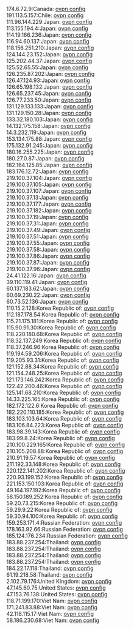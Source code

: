 174.6.72.9:Canada: [ovpn config](vpn/174_6_72_9.ovpn)  
191.113.5.157:Chile: [ovpn config](vpn/191_113_5_157.ovpn)  
111.96.144.229:Japan: [ovpn config](vpn/111_96_144_229.ovpn)  
113.155.194.4:Japan: [ovpn config](vpn/113_155_194_4.ovpn)  
114.19.166.236:Japan: [ovpn config](vpn/114_19_166_236.ovpn)  
116.94.60.137:Japan: [ovpn config](vpn/116_94_60_137.ovpn)  
118.156.251.210:Japan: [ovpn config](vpn/118_156_251_210.ovpn)  
124.144.23.152:Japan: [ovpn config](vpn/124_144_23_152.ovpn)  
125.202.44.37:Japan: [ovpn config](vpn/125_202_44_37.ovpn)  
125.52.65.55:Japan: [ovpn config](vpn/125_52_65_55.ovpn)  
126.235.87.202:Japan: [ovpn config](vpn/126_235_87_202.ovpn)  
126.47.124.93:Japan: [ovpn config](vpn/126_47_124_93.ovpn)  
126.65.198.132:Japan: [ovpn config](vpn/126_65_198_132.ovpn)  
126.65.237.45:Japan: [ovpn config](vpn/126_65_237_45.ovpn)  
126.77.233.50:Japan: [ovpn config](vpn/126_77_233_50.ovpn)  
131.129.133.133:Japan: [ovpn config](vpn/131_129_133_133.ovpn)  
131.129.150.28:Japan: [ovpn config](vpn/131_129_150_28.ovpn)  
133.32.180.103:Japan: [ovpn config](vpn/133_32_180_103.ovpn)  
14.132.175.158:Japan: [ovpn config](vpn/14_132_175_158.ovpn)  
14.3.232.119:Japan: [ovpn config](vpn/14_3_232_119.ovpn)  
153.134.175.88:Japan: [ovpn config](vpn/153_134_175_88.ovpn)  
175.132.91.245:Japan: [ovpn config](vpn/175_132_91_245.ovpn)  
180.16.255.225:Japan: [ovpn config](vpn/180_16_255_225.ovpn)  
180.27.0.87:Japan: [ovpn config](vpn/180_27_0_87.ovpn)  
182.164.125.85:Japan: [ovpn config](vpn/182_164_125_85.ovpn)  
183.176.12.72:Japan: [ovpn config](vpn/183_176_12_72.ovpn)  
219.100.37.104:Japan: [ovpn config](vpn/219_100_37_104.ovpn)  
219.100.37.105:Japan: [ovpn config](vpn/219_100_37_105.ovpn)  
219.100.37.107:Japan: [ovpn config](vpn/219_100_37_107.ovpn)  
219.100.37.13:Japan: [ovpn config](vpn/219_100_37_13.ovpn)  
219.100.37.177:Japan: [ovpn config](vpn/219_100_37_177.ovpn)  
219.100.37.182:Japan: [ovpn config](vpn/219_100_37_182.ovpn)  
219.100.37.19:Japan: [ovpn config](vpn/219_100_37_19.ovpn)  
219.100.37.31:Japan: [ovpn config](vpn/219_100_37_31.ovpn)  
219.100.37.49:Japan: [ovpn config](vpn/219_100_37_49.ovpn)  
219.100.37.51:Japan: [ovpn config](vpn/219_100_37_51.ovpn)  
219.100.37.55:Japan: [ovpn config](vpn/219_100_37_55.ovpn)  
219.100.37.58:Japan: [ovpn config](vpn/219_100_37_58.ovpn)  
219.100.37.86:Japan: [ovpn config](vpn/219_100_37_86.ovpn)  
219.100.37.87:Japan: [ovpn config](vpn/219_100_37_87.ovpn)  
219.100.37.96:Japan: [ovpn config](vpn/219_100_37_96.ovpn)  
24.41.122.16:Japan: [ovpn config](vpn/24_41_122_16.ovpn)  
39.110.119.41:Japan: [ovpn config](vpn/39_110_119_41.ovpn)  
60.137.183.62:Japan: [ovpn config](vpn/60_137_183_62.ovpn)  
60.69.230.22:Japan: [ovpn config](vpn/60_69_230_22.ovpn)  
60.73.52.136:Japan: [ovpn config](vpn/60_73_52_136.ovpn)  
110.15.2.128:Korea Republic of: [ovpn config](vpn/110_15_2_128.ovpn)  
112.187.178.54:Korea Republic of: [ovpn config](vpn/112_187_178_54.ovpn)  
115.21.175.181:Korea Republic of: [ovpn config](vpn/115_21_175_181.ovpn)  
115.90.91.30:Korea Republic of: [ovpn config](vpn/115_90_91_30.ovpn)  
118.220.180.68:Korea Republic of: [ovpn config](vpn/118_220_180_68.ovpn)  
118.32.137.249:Korea Republic of: [ovpn config](vpn/118_32_137_249.ovpn)  
118.37.246.96:Korea Republic of: [ovpn config](vpn/118_37_246_96.ovpn)  
119.194.59.206:Korea Republic of: [ovpn config](vpn/119_194_59_206.ovpn)  
119.205.93.31:Korea Republic of: [ovpn config](vpn/119_205_93_31.ovpn)  
121.152.88.34:Korea Republic of: [ovpn config](vpn/121_152_88_34.ovpn)  
121.154.248.25:Korea Republic of: [ovpn config](vpn/121_154_248_25.ovpn)  
121.173.146.242:Korea Republic of: [ovpn config](vpn/121_173_146_242.ovpn)  
122.42.200.46:Korea Republic of: [ovpn config](vpn/122_42_200_46.ovpn)  
125.141.68.210:Korea Republic of: [ovpn config](vpn/125_141_68_210.ovpn)  
14.33.225.165:Korea Republic of: [ovpn config](vpn/14_33_225_165.ovpn)  
182.172.122.6:Korea Republic of: [ovpn config](vpn/182_172_122_6.ovpn)  
182.220.110.185:Korea Republic of: [ovpn config](vpn/182_220_110_185.ovpn)  
183.103.103.64:Korea Republic of: [ovpn config](vpn/183_103_103_64.ovpn)  
183.106.84.223:Korea Republic of: [ovpn config](vpn/183_106_84_223.ovpn)  
183.98.39.143:Korea Republic of: [ovpn config](vpn/183_98_39_143.ovpn)  
183.99.8.24:Korea Republic of: [ovpn config](vpn/183_99_8_24.ovpn)  
210.100.229.165:Korea Republic of: [ovpn config](vpn/210_100_229_165.ovpn)  
210.105.208.88:Korea Republic of: [ovpn config](vpn/210_105_208_88.ovpn)  
210.91.19.57:Korea Republic of: [ovpn config](vpn/210_91_19_57.ovpn)  
211.192.33.148:Korea Republic of: [ovpn config](vpn/211_192_33_148.ovpn)  
220.122.141.202:Korea Republic of: [ovpn config](vpn/220_122_141_202.ovpn)  
220.93.199.152:Korea Republic of: [ovpn config](vpn/220_93_199_152.ovpn)  
221.153.150.103:Korea Republic of: [ovpn config](vpn/221_153_150_103.ovpn)  
49.164.197.192:Korea Republic of: [ovpn config](vpn/49_164_197_192.ovpn)  
58.150.189.252:Korea Republic of: [ovpn config](vpn/58_150_189_252.ovpn)  
59.20.73.215:Korea Republic of: [ovpn config](vpn/59_20_73_215.ovpn)  
59.29.9.22:Korea Republic of: [ovpn config](vpn/59_29_9_22.ovpn)  
59.30.94.100:Korea Republic of: [ovpn config](vpn/59_30_94_100.ovpn)  
159.253.171.4:Russian Federation: [ovpn config](vpn/159_253_171_4.ovpn)  
178.163.92.66:Russian Federation: [ovpn config](vpn/178_163_92_66.ovpn)  
185.124.176.234:Russian Federation: [ovpn config](vpn/185_124_176_234.ovpn)  
183.88.237.254:Thailand: [ovpn config](vpn/183_88_237_254.ovpn)  
183.88.237.254:Thailand: [ovpn config](vpn/183_88_237_254.ovpn)  
183.88.237.254:Thailand: [ovpn config](vpn/183_88_237_254.ovpn)  
183.88.237.254:Thailand: [ovpn config](vpn/183_88_237_254.ovpn)  
184.22.17.118:Thailand: [ovpn config](vpn/184_22_17_118.ovpn)  
61.19.218.58:Thailand: [ovpn config](vpn/61_19_218_58.ovpn)  
2.102.79.176:United Kingdom: [ovpn config](vpn/2_102_79_176.ovpn)  
47.145.60.75:United States: [ovpn config](vpn/47_145_60_75.ovpn)  
47.153.76.138:United States: [ovpn config](vpn/47_153_76_138.ovpn)  
118.71.199.170:Viet Nam: [ovpn config](vpn/118_71_199_170.ovpn)  
171.241.83.88:Viet Nam: [ovpn config](vpn/171_241_83_88.ovpn)  
42.118.115.17:Viet Nam: [ovpn config](vpn/42_118_115_17.ovpn)  
58.186.230.68:Viet Nam: [ovpn config](vpn/58_186_230_68.ovpn)  
